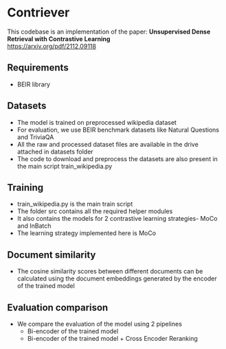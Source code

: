 # Contriever
This codebase is an implementation of the paper: **Unsupervised Dense Retrieval with Contrastive Learning**  
https://arxiv.org/pdf/2112.09118

## Requirements
- BEIR library

## Datasets  
- The model is trained on preprocessed wikipedia dataset
- For evaluation, we use BEIR benchmark datasets like Natural Questions and TriviaQA
- All the raw and processed dataset files are available in the drive attached in datasets folder
- The code to download and preprocess the datasets are also present in the main script train_wikipedia.py

## Training
- train_wikipedia.py is the main train script
- The folder src contains all the required helper modules
- It also contains the models for 2 contrastive learning strategies- MoCo and InBatch
- The learning strategy implemented here is MoCo

## Document similarity
- The cosine similarity scores between different documents can be calculated using the document embeddings generated by the encoder of the trained model

## Evaluation comparison
- We compare the evaluation of the model using 2 pipelines
  - Bi-encoder of the trained model
  - Bi-encoder of the trained model + Cross Encoder Reranking
